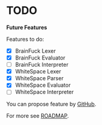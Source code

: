 # TODO

**Future Features**

Features to do:
* [x] BrainFuck Lexer
* [X] BrainFuck Evaluator
* [ ] BrainFuck Interpreter
* [x] WhiteSpace Lexer
* [x] WhiteSpace Parser
* [x] WhiteSpace Evaluator
* [ ] WhiteSpace Interpreter

You can propose feature by [GitHub](https://github.com/helvm/helcam/issues).

For more see [ROADMAP](ROADMAP.md).
